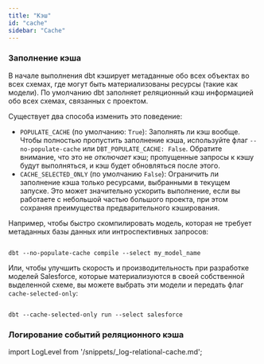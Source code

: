 ```yaml
---
title: "Кэш"
id: "cache"
sidebar: "Cache"
---
```


### Заполнение кэша

В начале выполнения dbt кэширует метаданные обо всех объектах во всех схемах, где могут быть материализованы ресурсы (такие как модели). По умолчанию dbt заполняет реляционный кэш информацией обо всех схемах, связанных с проектом.

Существует два способа изменить это поведение:
- `POPULATE_CACHE` (по умолчанию: `True`): Заполнять ли кэш вообще. Чтобы полностью пропустить заполнение кэша, используйте флаг `--no-populate-cache` или `DBT_POPULATE_CACHE: False`. Обратите внимание, что это не _отключает_ кэш; пропущенные запросы к кэшу будут выполняться, и кэш будет обновляться после этого.
- `CACHE_SELECTED_ONLY` (по умолчанию `False`): Ограничить ли заполнение кэша только ресурсами, выбранными в текущем запуске. Это может значительно ускорить выполнение, если вы работаете с небольшой частью большого проекта, при этом сохраняя преимущества предварительного кэширования.

Например, чтобы быстро скомпилировать модель, которая не требует метаданных базы данных или интроспективных запросов:
```text

dbt --no-populate-cache compile --select my_model_name

```

Или, чтобы улучшить скорость и производительность при разработке моделей Salesforce, которые материализуются в своей собственной выделенной схеме, вы можете выбрать эти модели и передать флаг `cache-selected-only`:

```text

dbt --cache-selected-only run --select salesforce

```

### Логирование событий реляционного кэша

import LogLevel from '/snippets/_log-relational-cache.md';

<LogLevel
event="relational cache"
/>